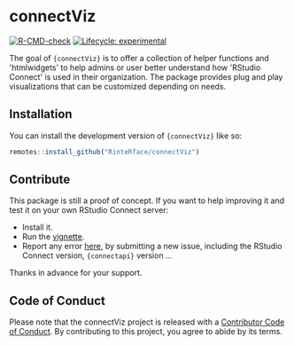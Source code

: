 
# connectViz

<!-- badges: start -->
  [![R-CMD-check](https://github.com/RinteRface/connectViz/workflows/R-CMD-check/badge.svg)](https://github.com/RinteRface/connectViz/actions)
  [![Lifecycle: experimental](https://img.shields.io/badge/lifecycle-experimental-orange.svg)](https://lifecycle.r-lib.org/articles/stages.html#experimental)
  <!-- badges: end -->

The goal of `{connectViz}` is to offer a collection of helper functions and 'htmlwidgets' to help admins or user better understand how 'RStudio Connect' is used in their organization. The package provides plug and play visualizations that can be customized depending on needs.

## Installation

You can install the development version of `{connectViz}` like so:

``` r
remotes::install_github("RinteRface/connectViz")
```

## Contribute
This package is still a proof of concept. If you want to help improving it and test it on your own RStudio Connect server:
- Install it.
- Run the [vignette](https://github.com/RinteRface/connectViz/blob/main/inst/examples/simple-rmd/analysis.Rmd).
- Report any error [here](https://github.com/RinteRface/connectViz/issues), by submitting a new issue, including the RStudio Connect version, `{connectapi}` version ... 

Thanks in advance for your support. 

## Code of Conduct
  
  Please note that the connectViz project is released with a [Contributor Code of Conduct](https://contributor-covenant.org/version/2/0/CODE_OF_CONDUCT.html). By contributing to this project, you agree to abide by its terms.


